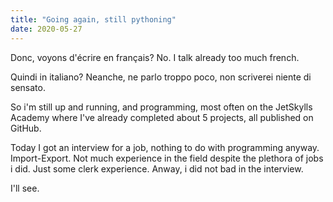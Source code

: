 ```yaml
---
title: "Going again, still pythoning"
date: 2020-05-27
---
```


Donc, voyons d'écrire en français? No. I talk already too much french.

Quindi in italiano? Neanche, ne parlo troppo poco, non scriverei niente di sensato.

So i'm still up and running, and programming, most often on the JetSkylls Academy where I've already completed about 5 projects, all published on GitHub.

Today I got an interview for a job, nothing to do with programming anyway. Import-Export. Not much experience in the field despite the plethora of jobs i did. Just some clerk experience. Anway, i did not bad in the interview.

I'll see.
